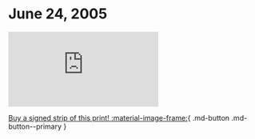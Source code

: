 # June 24, 2005

![](https://www.achewood.com/comic.php?date=06242005)

[Buy a signed strip of this print! :material-image-frame:](https://achewood-holiday-pop-up.myshopify.com/products/strip#06242005){ .md-button .md-button--primary }
